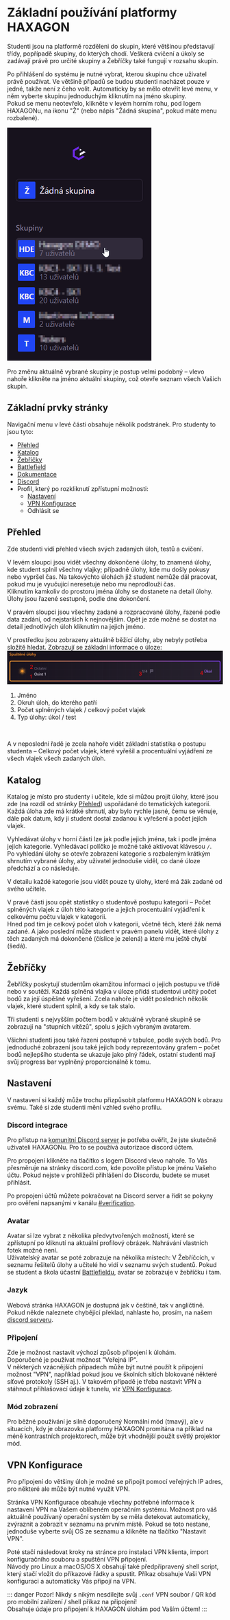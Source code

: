# Základní používání platformy HAXAGON

Studenti jsou na platformě rozděleni do skupin, které většinou představují třídy, popřípadě skupiny, do kterých chodí. Veškerá cvičení a úkoly se zadávají právě pro určité skupiny a Žebříčky také fungují v rozsahu skupin.

Po přihlášení do systému je nutné vybrat, kterou skupinu chce uživatel právě používat. Ve většině případů se budou studenti nacházet pouze v jedné, takže není z čeho volit. Automaticky by se mělo otevřít levé menu, v něm vyberte skupinu jednoduchým kliknutím na jméno skupiny.   
Pokud se menu neotevřelo, klikněte v levém horním rohu, pod logem HAXAGONu, na ikonu "Ž" (nebo nápis "Žádná skupina", pokud máte menu rozbalené).

![Screenshot of menu to select a group.](./SelectingAGroup.png)

Pro změnu aktuálně vybrané skupiny je postup velmi podobný – vlevo nahoře klikněte na jméno aktuální skupiny, což otevře seznam všech Vašich skupin.

## Základní prvky stránky

Navigační menu v levé části obsahuje několik podstránek. Pro studenty to jsou tyto:
- [Přehled](#prehled)
- [Katalog](#katalog)
- [Žebříčky](#zebricky)
- [Battlefield](../battlefield/index.md)
- [Dokumentace](/)
- [Discord](https://discord.gg/Z3bn4EyE3H)
- Profil, který po rozkliknutí zpřístupní možnosti:
    - [Nastavení](#nastaveni)
    - [VPN Konfigurace](#vpn-konfigurace)
    - Odhlásit se

## Přehled

Zde studenti vidí přehled všech svých zadaných úloh, testů a cvičení.

V levém sloupci jsou vidět všechny dokončené úlohy, to znamená úlohy, kde student splnil všechny vlajky; případně úlohy, kde mu došly pokusy nebo vypršel čas. Na takovýchto úlohách již student nemůže dál pracovat, pokud mu je vyučující neresetuje nebo mu neprodlouží čas.  
Kliknutím kamkoliv do prostoru jména úlohy se dostanete na detail úlohy.  
Úlohy jsou řazené sestupně, podle dne dokončení.

V pravém sloupci jsou všechny zadané a rozpracované úlohy, řazené podle data zadání, od nejstarších k nejnovějším. Opět je zde možné se dostat na detail jednotlivých úloh kliknutím na jejich jméno.

V prostředku jsou zobrazeny aktuálně běžící úlohy, aby nebyly potřeba složitě hledat. Zobrazují se základní informace o úloze:  
![Screenshot dlaždice s informacemi o spuštěné úloze](./RunningChallengeDetail.png)
1. Jméno
2. Okruh úloh, do kterého patří
3. Počet splněných vlajek / celkový počet vlajek
4. Typ úlohy: úkol / test

&nbsp;

A v neposlední řadě je zcela nahoře vidět základní statistika o postupu studenta – Celkový počet vlajek, které vyřešil a procentuální vyjádření ze všech vlajek všech zadaných úloh.

## Katalog

Katalog je místo pro studenty i učitele, kde si můžou projít úlohy, které jsou zde (na rozdíl od stránky [Přehled](#prehled)) uspořádané do tematických kategorií. Každá úloha zde má krátké shrnutí, aby bylo rychle jasné, čemu se věnuje, dále pak datum, kdy ji student dostal zadanou k vyřešení a počet jejích vlajek.

Vyhledávat úlohy v horní části lze jak podle jejich jména, tak i podle jména jejich kategorie. Vyhledávací políčko je možné také aktivovat klávesou `/`.  
Po vyhledání úlohy se otevře zobrazení kategorie s rozbaleným krátkým shrnutím vybrané úlohy, aby uživatel jednoduše viděl, co dané úloze předchází a co následuje.

V detailu každé kategorie jsou vidět pouze ty úlohy, které má žák zadané od svého učitele.

V pravé části jsou opět statistiky o studentově postupu kategorií – Počet splněných vlajek z úloh této kategorie a jejich procentuální vyjádření k celkovému počtu vlajek v kategorii.  
Hned pod tím je celkový počet úloh v kategorii, včetně těch, které žák nemá zadané. A jako poslední může student v pravém panelu vidět, které úlohy z těch zadaných má dokončené (číslice je zelená) a které mu ještě chybí (šedá).

## Žebříčky

Žebříčky poskytují studentům okamžitou informaci o jejich postupu ve třídě nebo v soutěži. Každá splněná vlajka v úloze přidá studentovi určitý počet bodů za její úspěšné vyřešení. Zcela nahoře je vidět posledních několik vlajek, které student splnil, a kdy se tak stalo.

Tři studenti s nejvyšším počtem bodů v aktuálně vybrané skupině se zobrazují na "stupních vítězů", spolu s jejich vybraným avatarem.

Všichni studenti jsou také řazeni postupně v tabulce, podle svých bodů. Pro jednoduché zobrazení jsou také jejich body reprezentovány grafem – počet bodů nejlepšího studenta se ukazuje jako plný řádek, ostatní studenti mají svůj progress bar vyplněný proporcionálně k tomu. 

## Nastavení

V nastavení si každý může trochu přizpůsobit platformu HAXAGON k obrazu svému. Také si zde studenti mění vzhled svého profilu.

### Discord integrace
Pro přístup na [komunitní Discord server](https://discord.gg/Z3bn4EyE3H) je potřeba ověřit, že jste skutečně uživateli HAXAGONu. Pro to se používá autorizace discord účtem.

Pro propojení klikněte na tlačítko s logem Discord vlevo nahoře. To Vás přesměruje na stránky discord.com, kde povolíte přístup ke jménu Vašeho účtu. Pokud nejste v prohlížeči přihlášení do Discordu, budete se muset přihlásit.

Po propojení účtů můžete pokračovat na Discord server a řídit se pokyny pro ověření napsanými v kanálu [#verification](https://ptb.discord.com/channels/1045285681536180255/1111758661128290325).

### Avatar
Avatar si lze vybrat z několika předvytvořených možností, které se zpřístupní po kliknutí na aktuální profilový obrázek. Nahrávání vlastních fotek možné není.  
Uživatelský avatar se poté zobrazuje na několika místech: V Žebříčcích, v seznamu řešitelů úlohy a učitelé ho vidí v seznamu svých studentů. Pokud se student a škola účastní [Battlefieldu](/students/battlefield/index.md), avatar se zobrazuje v žebříčku i tam.

### Jazyk
Webová stránka HAXAGON je dostupná jak v češtině, tak v angličtině. Pokud někde naleznete chybějící překlad, nahlaste ho, prosím, na našem [discord serveru](https://discord.gg/Z3bn4EyE3H).

### Připojení
Zde je možnost nastavit výchozí způsob připojení k úlohám.  
Doporučené je používat možnost "Veřejná IP".  
V&nbsp;některých vzácnějších případech může být nutné použít k připojení možnost "VPN", například pokud jsou ve školních sítích blokované některé síťové protokoly (SSH aj.). V takovém případě je třeba nastavit VPN a stáhnout přihlašovací údaje k tunelu, viz [VPN Konfigurace](#vpn-konfigurace).

### Mód zobrazení
Pro běžné používání je silně doporučený Normální mód (tmavý), ale v situacích, kdy je obrazovka platformy HAXAGON promítána na příklad na méně kontrastních projektorech, může být vhodnější použít světlý projektor mód. 

## VPN Konfigurace

Pro připojení do většiny úloh je možné se připojit pomocí veřejných IP adres, pro některé ale může být nutné využít VPN.

Stránka VPN Konfigurace obsahuje všechny potřebné informace k nastavení VPN na Vašem oblíbeném operačním systému. Možnost pro váš aktuálně používaný operační systém by se měla detekovat automaticky, zvýraznit a zobrazit v seznamu na prvním místě. Pokud se toto nestane, jednoduše vyberte svůj OS ze seznamu a klikněte na tlačítko "Nastavit VPN".

Poté stačí následovat kroky na stránce pro instalaci VPN klienta, import konfiguračního souboru a spuštění VPN připojení.  
Návody pro Linux a macOS/OS X obsahují také předpřipravený shell script, který stačí vložit do příkazové řádky a spustit. Příkaz obsahuje Vaši VPN konfiguraci a automaticky Vás připojí na VPN.

::: danger Pozor!
Nikdy s nikým nesdílejte svůj `.conf` VPN soubor / QR kód pro mobilní zařízení / shell příkaz na připojení!  
Obsahuje údaje pro připojení k HAXAGON úlohám pod Vaším účtem!
:::